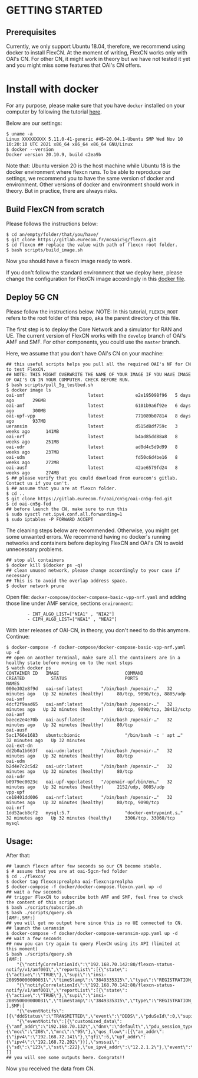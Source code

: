 # GETTING STARTED 

## Prerequisites

Currently, we only support Ubuntu 18.04, therefore, we recommend using docker to install FlexCN. At the moment of writing, FlexCN works only with OAI's CN. For other CN, it might work in theory but we have not tested it yet and you might miss some features that OAI's CN offers.


# Install with docker
For any purpose, please make sure that you have `docker` installed on your computer by following the tutorial [here](https://docs.docker.com/get-docker/). 

Below are our settings:
```
$ uname -a
Linux XXXXXXXXX 5.11.0-41-generic #45~20.04.1-Ubuntu SMP Wed Nov 10 10:20:10 UTC 2021 x86_64 x86_64 x86_64 GNU/Linux
$ docker --version
Docker version 20.10.9, build c2ea9b
```
Note that: Ubuntu version 20 is the host machine while Ubuntu 18 is the docker environment where flexcn runs. To be able to reproduce our settings, we recommend you to have the same version of docker and environment. Other versions of docker and environment should work in theory. But in practice, there are always risks.

## Build FlexCN from scratch

Please follows the instructions below:

```
$ cd an/empty/folder/that/you/have/
$ git clone https://gitlab.eurecom.fr/mosaic5g/flexcn.git
$ cd flexcn ## replace the value with path of flexcn root folder. 
$ bash scripts/build_image.sh
```
Now you should have a flexcn image ready to work.

If you don't follow the standard environment that we deploy here, please change the configuration for FlexCN image accordingly in this [docker file](docker/docker-compose.flexcn.yaml).

## Deploy 5G CN

Please follow the instructions below. 
NOTE: In this tutorial, `FLEXCN_ROOT` refers to the root folder of this repo, aka the parent directory of this file.

The first step is to deploy the Core Network and a simulator for RAN and UE. The current version of FlexCN works with the `develop` branch of OAI's AMF and SMF. For other components, you could use the `master` branch.  

Here, we assume that you don't have OAI's CN on your machine: 

```
## this useful scripts helps you pull all the required OAI's NF for CN to test FlexCN.
## NOTE: THIS MIGHT OVERWRITE THE NAME OF YOUR IMAGE IF YOU HAVE IMAGE OF OAI'S CN IN YOUR COMPUTER. CHECK BEFORE RUN. 
$ bash scripts/pull_5g_testbed.sh 
$ docker image ls
oai-smf                        latest            e2e195098f96   5 days ago       296MB
oai-amf                        latest            6101b9a6f92e   6 days ago       300MB
oai-upf-vpp                    latest            771089b07814   8 days ago       937MB
ueransim                       latest            d515d8df759c   3 weeks ago      141MB
oai-nrf                        latest            b4ad85dd88a8   8 weeks ago      251MB
oai-udr                        latest            ad0d4c5d9d99   8 weeks ago      237MB
oai-udm                        latest            fd50c6d4be16   8 weeks ago      272MB
oai-ausf                       latest            42ae6579fd24   8 weeks ago      274MB
$ ## please verify that you could download from eurecom's gitlab. Contact us if you can't.
$ ## assume that you are at flexcn folder. 
$ cd .. 
$ git clone https://gitlab.eurecom.fr/oai/cn5g/oai-cn5g-fed.git
$ cd oai-cn5g-fed
## before launch the CN, make sure to run this 
$ sudo sysctl net.ipv4.conf.all.forwarding=1
$ sudo iptables -P FORWARD ACCEPT
```

The cleaning steps below are recommended. Otherwise, you might get some unwanted errors. We recommend having no docker's running networks and containers before deploying FlexCN and OAI's CN to avoid unnecessary problems. 

```
## stop all containers
$ docker kill $(docker ps -q)
## clean unused network, please change accordingly to your case if necessary
## This is to avoid the overlap address space.
$ docker network prune 
```

Open file: `docker-compose/docker-compose-basic-vpp-nrf.yaml` and adding those line under AMF service, sections `environment`: 

```
        - INT_ALGO_LIST=["NIA1" , "NIA2"]
        - CIPH_ALGO_LIST=["NEA1" , "NEA2"]
``` 

With later releases of OAI-CN, in theory, you don't need to do this anymore. 
Continue:
```
$ docker-compose -f docker-compose/docker-compose-basic-vpp-nrf.yaml up -d
## open on another terminal, make sure all the containers are in a healthy state before moving on to the next steps
$ watch docker ps 
CONTAINER ID   IMAGE                         COMMAND                  CREATED          STATUS                      PORTS                          NAMES
000e302e8f9d   oai-smf:latest       "/bin/bash /openair-…"   32 minutes ago   Up 32 minutes (healthy)     80/tcp, 9090/tcp, 8805/udp     oai-smf
4dcf2f9aad65   oai-amf:latest       "/bin/bash /openair-…"   32 minutes ago   Up 32 minutes (healthy)     80/tcp, 9090/tcp, 38412/sctp   oai-amf
baece2e4e70b   oai-ausf:latest      "/bin/bash /openair-…"   32 minutes ago   Up 32 minutes (healthy)     80/tcp                         oai-ausf
5ac1766e1683   ubuntu:bionic                 "/bin/bash -c ' apt …"   32 minutes ago   Up 32 minutes                                              oai-ext-dn
dd2b0a1b663f   oai-udm:latest       "/bin/bash /openair-…"   32 minutes ago   Up 32 minutes (healthy)     80/tcp                         oai-udm
b2d4e7c2c5d2   oai-udr:latest       "/bin/bash /openair-…"   32 minutes ago   Up 32 minutes (healthy)     80/tcp                         oai-udr
b0979ec0023c   oai-upf-vpp:latest   "/openair-upf/bin/en…"   32 minutes ago   Up 32 minutes (healthy)     2152/udp, 8085/udp             vpp-upf
ce18401dd006   oai-nrf:latest       "/bin/bash /openair-…"   32 minutes ago   Up 32 minutes (healthy)     80/tcp, 9090/tcp               oai-nrf
1dd52acb8cf2   mysql:5.7                     "docker-entrypoint.s…"   32 minutes ago   Up 32 minutes (healthy)     3306/tcp, 33060/tcp            mysql
```

## Usage:

After that:
```
## launch flexcn after few seconds so our CN become stable.
$ # assume that you are at oai-5gcn-fed folder
$ cd ../flexcn/ 
$ docker tag flexcn:prealpha oai-flexcn:prealpha
$ docker-compose -f docker/docker-compose.flexcn.yaml up -d
## wait a few seconds
## trigger FlexCN to subscribe both AMF and SMF, feel free to check the content of this script
$ bash ./scripts/subscribe.sh
$ bash ./scripts/query.sh
[AMF:,SMF:] 
## you will get no output here since this is no UE connected to CN. 
## launch the ueransim
$ docker-compose -f docker/docker-compose-ueransim-vpp.yaml up -d
## wait a few seconds 
## now you can try again to query FlexCN using its API (limited at this moment)
$ bash ./scripts/query.sh
[AMF:[
    "{\"notifyCorrelationId\":\"192.168.70.142:80/flexcn-status-notify/v1/amf001\",\"reportList\":[{\"state\":{\"active\":\"TRUE\"},\"supi\":\"imsi-208950000000031\",\"timeStamp\":\"3849335315\",\"type\":\"REGISTRATION_STATE_REPORT\"}]}",
    "{\"notifyCorrelationId\":\"192.168.70.142:80/flexcn-status-notify/v1/amf001\",\"reportList\":[{\"state\":{\"active\":\"TRUE\"},\"supi\":\"imsi-208950000000031\",\"timeStamp\":\"3849335315\",\"type\":\"REGISTRATION_STATE_REPORT\"}]}"
],SMF:[
    "{\"eventNotifs\":[{\"dddStatus\":\"TRANSMITTED\",\"event\":\"DDDS\",\"pduSeId\":0,\"supi\":\"208950000000031\",\"timeStamp\":\"3849335316\"}],\"notifId\":\"notifid01\"}",
    "{\"eventNotifs\":[{\"customized_data\":{\"amf_addr\":\"192.168.70.132\",\"dnn\":\"default\",\"pdu_session_type\":\"IPV4\",\"plmn\":{\"mcc\":\"208\",\"mnc\":\"95\"},\"qos_flow\":[{\"an_addr\":{\"ipv4\":\"192.168.72.141\"},\"qfi\":6,\"upf_addr\":{\"ipv4\":\"192.168.72.202\"}}],\"snssai\":{\"sd\":\"123\",\"sst\":222},\"ue_ipv4_addr\":\"12.2.1.2\"},\"event\":\"FLEXCN\",\"pduSeId\":1,\"supi\":\"208950000000031\",\"timeStamp\":\"3849335316\"}],\"notifId\":\"notifid01\"}"
]] 
## you will see some outputs here. Congrats!!
```

Now you received the data from CN.


